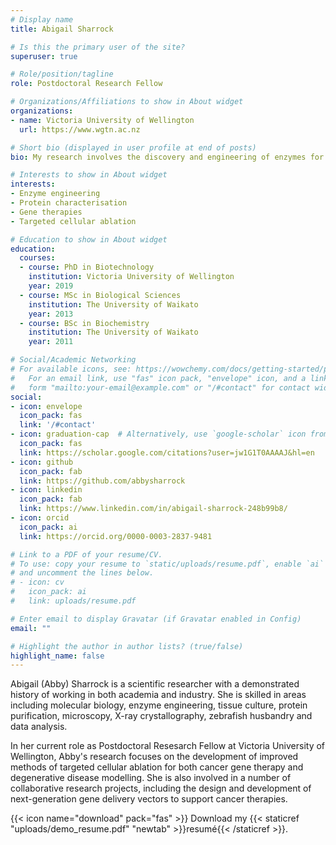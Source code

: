 ```yaml
---
# Display name
title: Abigail Sharrock

# Is this the primary user of the site?
superuser: true

# Role/position/tagline
role: Postdoctoral Research Fellow

# Organizations/Affiliations to show in About widget
organizations:
- name: Victoria University of Wellington
  url: https://www.wgtn.ac.nz

# Short bio (displayed in user profile at end of posts)
bio: My research involves the discovery and engineering of enzymes for anti-cancer gene therapy and targeted cell ablation applications.

# Interests to show in About widget
interests:
- Enzyme engineering
- Protein characterisation
- Gene therapies
- Targeted cellular ablation

# Education to show in About widget
education:
  courses:
  - course: PhD in Biotechnology
    institution: Victoria University of Wellington
    year: 2019
  - course: MSc in Biological Sciences
    institution: The University of Waikato
    year: 2013
  - course: BSc in Biochemistry
    institution: The University of Waikato
    year: 2011

# Social/Academic Networking
# For available icons, see: https://wowchemy.com/docs/getting-started/page-builder/#icons
#   For an email link, use "fas" icon pack, "envelope" icon, and a link in the
#   form "mailto:your-email@example.com" or "/#contact" for contact widget.
social:
- icon: envelope
  icon_pack: fas
  link: '/#contact'
- icon: graduation-cap  # Alternatively, use `google-scholar` icon from `ai` icon pack
  icon_pack: fas
  link: https://scholar.google.com/citations?user=jw1G1T0AAAAJ&hl=en
- icon: github
  icon_pack: fab
  link: https://github.com/abbysharrock
- icon: linkedin
  icon_pack: fab
  link: https://www.linkedin.com/in/abigail-sharrock-248b99b8/
- icon: orcid
  icon_pack: ai
  link: https://orcid.org/0000-0003-2837-9481

# Link to a PDF of your resume/CV.
# To use: copy your resume to `static/uploads/resume.pdf`, enable `ai` icons in `params.toml`, 
# and uncomment the lines below.
# - icon: cv
#   icon_pack: ai
#   link: uploads/resume.pdf

# Enter email to display Gravatar (if Gravatar enabled in Config)
email: ""

# Highlight the author in author lists? (true/false)
highlight_name: false
---
```


Abigail (Abby) Sharrock is a scientific researcher with a demonstrated history of working in both academia and industry. She is skilled in areas including molecular biology, enzyme engineering, tissue culture, protein purification, microscopy, X-ray crystallography, zebrafish husbandry and data analysis. 

In her current role as Postdoctoral Resesarch Fellow at Victoria University of Wellington, Abby's research focuses on the development of improved methods of targeted cellular ablation for both cancer gene therapy and degenerative disease modelling. She is also involved in a number of collaborative research projects, including the design and development of next-generation gene delivery vectors to support cancer therapies.

{{< icon name="download" pack="fas" >}} Download my {{< staticref "uploads/demo_resume.pdf" "newtab" >}}resumé{{< /staticref >}}.
